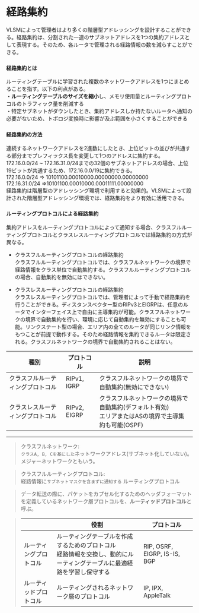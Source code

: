 # 経路集約
VLSMによって管理者はより多くの階層型アドレッシングを設計することができる。経路集約は、分割された一連のサブネットアドレスを1つの集約アドレスとして表現する。そのため、各ルータで管理される経路情報の数を減らすことができる。

### `経路集約とは`
ルーティングテーブルに学習された複数のネットワークアドレスを1つにまとめることを指す。以下の利点がある。  
・**ルーティングテーブルのサイズを縮小**し、メモリ使用量とルーティングプロトコルのトラフィック量を削減する  
・特定サブネットがダウンしたとき、集約アドレスしか持たないルータへ通知の必要がないため、トポロジ変換時に影響が及ぶ範囲を小さくすることができる

### `経路集約の方法`
連続するネットワークアドレスを2進数にしたとき、上位ビットの並びが共通する部分までプレフィックス長を変更して1つのアドレスに集約する。172.16.0.0/24 ~ 172.16.31.0/24までの32個のサブネットアドレスの場合、上位19ビットが共通するため、172.16.0.0/19に集約できる。  
172.16.0.0/24 => 10101100.00010000.00000000.00000000  
172.16.31.0/24 =>10101100.00010000.00011111.00000000  
経路集約は階層型のアドレッシング環境で利用すると効果的。VLSMによって設計された階層型アドレッシング環境では、経路集約をより有効に活用できる。

### `ルーティングプロトコルによる経路集約`
集約アドレスをルーティングプロトコルによって通知する場合、クラスフルルーティングプロトコルとクラスレスルーティングプロトコルでは経路集約の方式が異なる。

- クラスフルルーティングプロトコルの経路集約  
クラスフルルーティングプロトコルでは、クラスフルネットワークの境界で経路情報をクラス単位で自動集約する。クラスフルルーティングプロトコルの場合、自動集約を無効にはできない。

- クラスレスルーティングプロトコルの経路集約  
クラスレスルーティングプロトコルでは、管理者によって手動で経路集約を行うことができる。ディスタンスベクター型のRIPv3とEIGRPは、任意のルータでインターフェイス上で自由に主導集約が可能。クラスフルネットワークの境界で自動集約を行い、環境に応じて自動集約を無効にすることも可能。リンクステート型の場合、エリア内の全てのルータが同じリンク情報をもつことが前提で動作する。そのため経路情報を集約できるルータは限定される。クラスフルネットワークの境界で自動集約されることはない。

|種別                       |プロトコル    |説明                                          |
|--------------------------|------------|----------------------------------------------|
|クラスフルルーティングプロトコル|RIPv1, IGRP |クラスフルネットワークの境界で自動集約(無効にできない)|
|クラスレスルーティングプロトコル|RIPv2, EIGRP|クラスフルネットワークの境界で自動集約(デフォルト有効)</br>エリアまたはASの境界で主導集約も可能(OSPF)|

---
> クラスフルネットワーク:  
> `クラスA, B, Cを基にした`ネットワークアドレス(サブネット化していない)。メジャーネットワークともいう。

> クラスフルルーティングプロトコル:  
> 経路情報に`サブネットマスクを含まずに通知する` ルーティングプロトコル

> データ転送の際に、パケットをカプセル化するためのヘッダフォーマットを定義しているネットワーク層プロトコルを、**ルーティッドプロトコル**と呼ぶ。

> |                  |役割|プロトコル                                           |
> |------------------|---|---------------------------------------------------|
> |ルーティングプロトコル|ルーティングテーブルを作成するためのプロトコル</br>経路情報を交換し、動的にルーティングテーブルに最適経路を学習し保守する|RIP, OSRF, EIGRP, IS-IS, BGP|
> |ルーティッドプロトコル|ルーティングされるネットワーク層のプロトコル|IP, IPX, AppleTalk|

